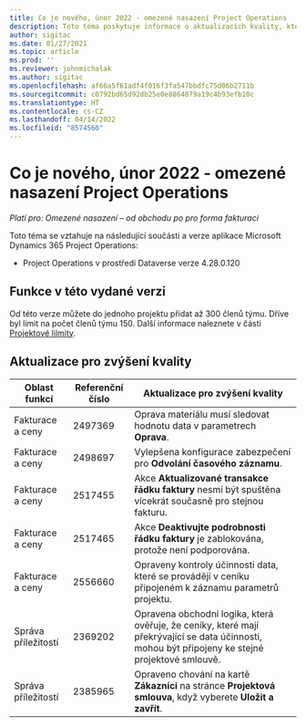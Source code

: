 ```yaml
---
title: Co je nového, únor 2022 - omezené nasazení Project Operations
description: Toto téma poskytuje informace o aktualizacích kvality, které jsou k dispozici ve verzi Project Operations z února 2022 pro omezené nasazení.
author: sigitac
ms.date: 01/27/2021
ms.topic: article
ms.prod: ''
ms.reviewer: johnmichalak
ms.author: sigitac
ms.openlocfilehash: af66a5f61adf4f016f3fa547bbdfc75d06b2711b
ms.sourcegitcommit: c0792bd65d92db25e0e8864879a19c4b93efb10c
ms.translationtype: HT
ms.contentlocale: cs-CZ
ms.lasthandoff: 04/14/2022
ms.locfileid: "8574560"
---
```

# <a name="whats-new-february-2022---project-operations-lite-deployment"></a>Co je nového, únor 2022 - omezené nasazení Project Operations

_Platí pro: Omezené nasazení – od obchodu po pro forma fakturaci_

Toto téma se vztahuje na následující součásti a verze aplikace Microsoft Dynamics 365 Project Operations:

- Project Operations v prostředí Dataverse verze 4.28.0.120

## <a name="features-included-in-this-release"></a>Funkce v této vydané verzi

Od této verze můžete do jednoho projektu přidat až 300 členů týmu. Dříve byl limit na počet členů týmu 150. Další informace naleznete v části [Projektové lilmity](../../project-management/create-wbs.md#project-limitations).

## <a name="quality-updates"></a>Aktualizace pro zvýšení kvality

| Oblast funkcí | Referenční číslo | Aktualizace pro zvýšení kvality |
| --- | --- | --- |
| Fakturace a ceny | 2497369 | Oprava materiálu musí sledovat hodnotu data v parametrech **Oprava**. |
| Fakturace a ceny | 2498697 | Vylepšena konfigurace zabezpečení pro **Odvolání časového záznamu**. |
| Fakturace a ceny | 2517455 | Akce **Aktualizované transakce řádku faktury** nesmí být spuštěna vícekrát současně pro stejnou fakturu. |
| Fakturace a ceny | 2517465 | Akce **Deaktivujte podrobnosti řádku faktury** je zablokována, protože není podporována. |
| Fakturace a ceny | 2556660 | Opraveny kontroly účinnosti data, které se provádějí v ceníku připojeném k záznamu parametrů projektu. |
| Správa příležitostí | 2369202 | Opravena obchodní logika, která ověřuje, že ceníky, které mají překrývající se data účinnosti, mohou být připojeny ke stejné projektové smlouvě. |
| Správa příležitostí | 2385965 | Opraveno chování na kartě **Zákazníci** na stránce **Projektová smlouva**, když vyberete **Uložit a zavřít**. |
